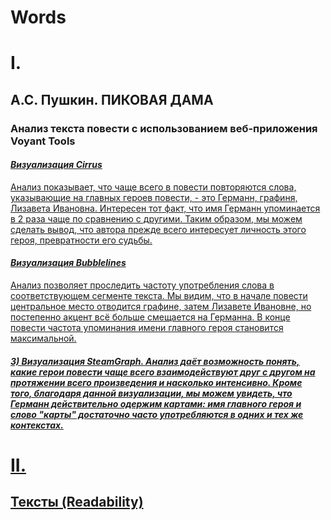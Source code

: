 # Words
# I.
<h2><b>А.С. Пушкин. 
  ПИКОВАЯ ДАМА</b></h2>
  <h3>Анализ текста повести с использованием веб-приложения Voyant Tools</h3>
 
<h4><em><a href=https://voyant-tools.org/tool/Cirrus/?stopList=keywords-f981a2004f1fb0d081364ca30e5ba3f7&visible=105&corpus=0965b50470339dc468ee9885bfb1c03f>Визуализация Cirrus</h4></em>

Анализ показывает, что чаще всего в повести повторяются слова, указывающие на главных героев повести, - это Германн, графиня, Лизавета Ивановна. Интересен тот факт, что имя Германн упоминается в 2 раза чаще по сравнению с другими. Таким образом, мы можем сделать вывод, что автора прежде всего интересует личность этого героя, превратности его судьбы.</h4></em>

<h4><em><a href=https://voyant-tools.org/tool/Bubblelines/?stopList=keywords-f981a2004f1fb0d081364ca30e5ba3f7&query=%D0%B3%D0%B5%D1%80%D0%BC%D0%B0%D0%BD%D0%BD&query=%D0%B3%D1%80%D0%B0%D1%84%D0%B8%D0%BD%D1%8F&query=%D0%B8%D0%B2%D0%B0%D0%BD%D0%BE%D0%B2%D0%BD%D0%B0&query=%D0%BB%D0%B8%D0%B7%D0%B0%D0%B2%D0%B5%D1%82%D0%B0&docId=d60ac58f507a0cb1afcf9428b67c6e2c&corpus=0965b50470339dc468ee9885bfb1c03f>Визуализация Bubblelines</h4></em>   

Анализ позволяет проследить частоту употребления слова в соответствующем сегменте текста. Мы видим, что в начале повести центральное место отводится графине, затем Лизавете Ивановне, но постепенно акцент всё больше смещается на Германна. В конце повести частота упоминания имени главного героя становится максимальной.</h4></em>

<h4><em> 3) Визуализация SteamGraph. 
Анализ даёт возможность понять, какие герои повести чаще всего взаимодействуют друг с другом на протяжении всего произведения и насколько интенсивно. Кроме того, благодаря данной визуализации, мы можем увидеть, что Германн действительно одержим картами: имя главного героя и слово "карты" достаточно часто употребляются в одних и тех же контекстах.</h4></em>
 
# II.

<h2><b>Тексты (Readability)</b></h2>

<h4><em><a href=https: Визуализация 1</h4></em>
  
<h4><em><a href=https: Визуализация 2</h4></em>
